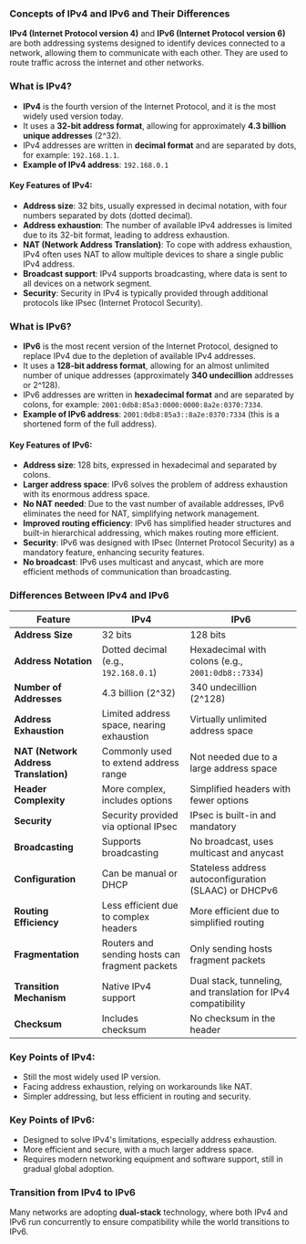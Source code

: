 ### Concepts of IPv4 and IPv6 and Their Differences

**IPv4 (Internet Protocol version 4)** and **IPv6 (Internet Protocol version 6)** are both addressing systems designed to identify devices connected to a network, allowing them to communicate with each other. They are used to route traffic across the internet and other networks.

### What is IPv4?

- **IPv4** is the fourth version of the Internet Protocol, and it is the most widely used version today.
- It uses a **32-bit address format**, allowing for approximately **4.3 billion unique addresses** (2^32).
- IPv4 addresses are written in **decimal format** and are separated by dots, for example: `192.168.1.1`.
- **Example of IPv4 address**: `192.168.0.1`

#### Key Features of IPv4:
- **Address size**: 32 bits, usually expressed in decimal notation, with four numbers separated by dots (dotted decimal).
- **Address exhaustion**: The number of available IPv4 addresses is limited due to its 32-bit format, leading to address exhaustion.
- **NAT (Network Address Translation)**: To cope with address exhaustion, IPv4 often uses NAT to allow multiple devices to share a single public IPv4 address.
- **Broadcast support**: IPv4 supports broadcasting, where data is sent to all devices on a network segment.
- **Security**: Security in IPv4 is typically provided through additional protocols like IPsec (Internet Protocol Security).

### What is IPv6?

- **IPv6** is the most recent version of the Internet Protocol, designed to replace IPv4 due to the depletion of available IPv4 addresses.
- It uses a **128-bit address format**, allowing for an almost unlimited number of unique addresses (approximately **340 undecillion** addresses or 2^128).
- IPv6 addresses are written in **hexadecimal format** and are separated by colons, for example: `2001:0db8:85a3:0000:0000:8a2e:0370:7334`.
- **Example of IPv6 address**: `2001:0db8:85a3::8a2e:0370:7334` (this is a shortened form of the full address).

#### Key Features of IPv6:
- **Address size**: 128 bits, expressed in hexadecimal and separated by colons.
- **Larger address space**: IPv6 solves the problem of address exhaustion with its enormous address space.
- **No NAT needed**: Due to the vast number of available addresses, IPv6 eliminates the need for NAT, simplifying network management.
- **Improved routing efficiency**: IPv6 has simplified header structures and built-in hierarchical addressing, which makes routing more efficient.
- **Security**: IPv6 was designed with IPsec (Internet Protocol Security) as a mandatory feature, enhancing security features.
- **No broadcast**: IPv6 uses multicast and anycast, which are more efficient methods of communication than broadcasting.

### Differences Between IPv4 and IPv6

| Feature                      | IPv4                                         | IPv6                                        |
|------------------------------|----------------------------------------------|---------------------------------------------|
| **Address Size**              | 32 bits                                      | 128 bits                                    |
| **Address Notation**          | Dotted decimal (e.g., `192.168.0.1`)         | Hexadecimal with colons (e.g., `2001:0db8::7334`) |
| **Number of Addresses**       | 4.3 billion (2^32)                           | 340 undecillion (2^128)                     |
| **Address Exhaustion**        | Limited address space, nearing exhaustion    | Virtually unlimited address space           |
| **NAT (Network Address Translation)** | Commonly used to extend address range   | Not needed due to a large address space     |
| **Header Complexity**         | More complex, includes options               | Simplified headers with fewer options       |
| **Security**                  | Security provided via optional IPsec         | IPsec is built-in and mandatory             |
| **Broadcasting**              | Supports broadcasting                        | No broadcast, uses multicast and anycast    |
| **Configuration**             | Can be manual or DHCP                        | Stateless address autoconfiguration (SLAAC) or DHCPv6 |
| **Routing Efficiency**        | Less efficient due to complex headers        | More efficient due to simplified routing    |
| **Fragmentation**             | Routers and sending hosts can fragment packets | Only sending hosts fragment packets         |
| **Transition Mechanism**      | Native IPv4 support                          | Dual stack, tunneling, and translation for IPv4 compatibility |
| **Checksum**                  | Includes checksum                           | No checksum in the header                   |

### Key Points of IPv4:
- Still the most widely used IP version.
- Facing address exhaustion, relying on workarounds like NAT.
- Simpler addressing, but less efficient in routing and security.

### Key Points of IPv6:
- Designed to solve IPv4's limitations, especially address exhaustion.
- More efficient and secure, with a much larger address space.
- Requires modern networking equipment and software support, still in gradual global adoption.

### Transition from IPv4 to IPv6
Many networks are adopting **dual-stack** technology, where both IPv4 and IPv6 run concurrently to ensure compatibility while the world transitions to IPv6.
